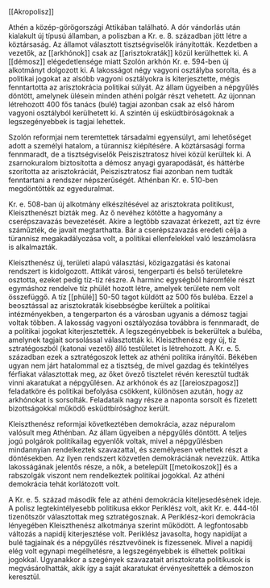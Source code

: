 

[[Akropolisz]]

Athén a közép-görögországi Attikában található. A dór vándorlás után kialakult új típusú államban, a poliszban a Kr. e. 8. században jött létre a köztársaság. Az államot választott tisztségviselők irányították. Kezdetben a vezetők, az [[arkhónok]] csak az [[arisztokraták]] közül kerülhettek ki. A [[démosz]] elégedetlensége miatt Szolón arkhón Kr. e. 594-ben új alkotmányt dolgozott ki. A lakosságot négy vagyoni osztályba sorolta, és a politikai jogokat az alsóbb vagyoni osztályokra is kiterjesztette, mégis fenntartotta az arisztokrácia politikai súlyát. Az állam ügyeiben a népgyűlés döntött, amelynek ülésein minden athéni polgár részt vehetett. Az újonnan létrehozott 400 fős tanács (bulé) tagjai azonban csak az első három vagyoni osztályból kerülhetett ki. A szintén új esküdtbíróságoknak a legszegényebbek is tagjai lehettek. 

Szolón reformjai nem teremtettek társadalmi egyensúlyt, ami lehetőséget adott a személyi hatalom, a türannisz kiépítésére. A köztársasági forma fennmaradt, de a tisztségviselők Peiszisztratosz hívei közül kerültek ki. A zsarnokuralom biztosította a démosz anyagi gyarapodását, és háttérbe szorította az arisztokráciát, Peiszisztratosz fiai azonban nem tudták fenntartani a rendszer népszerűségét. Athénban Kr. e. 510-ben megdöntötték az egyeduralmat. 

Kr. e. 508-ban új alkotmány elkészítésével az arisztokrata politikust, Kleiszthenészt bízták meg. Az ő nevéhez kötötte a hagyomány a cserépszavazás bevezetését. Akire a legtöbb szavazat érkezett, azt tíz évre száműzték, de javait megtarthatta. Bár a cserépszavazás eredeti célja a türannisz megakadályozása volt, a politikai ellenfelekkel való leszámolásra is alkalmazták.

Kleiszthenész új, területi alapú választási, közigazgatási és katonai rendszert is kidolgozott. Attikát városi, tengerparti és belső területekre osztotta, ezeket pedig tíz-tíz részre. A harminc egységből háromféle részt egymáshoz rendelve tíz phülét hozott létre, amelyek területe nem volt összefüggő. A tíz [[phülé]] 50-50 tagot küldött az 500 fős buléba. Ezzel a beosztással az arisztokraták kisebbségbe kerültek a politikai intézményekben, a tengerparton és a városban ugyanis a démosz tagjai voltak többen. A lakosság vagyoni osztályozása továbbra is fennmaradt, de a politikai jogokat kiterjesztették. A legszegényebbek is bekerültek a buléba, amelynek tagjait sorsolással választották ki. Kleiszthenész egy új, tíz sztratégoszból (katonai vezető) álló testületet is létrehozott. A Kr. e. 5. században ezek a sztratégoszok lettek az athéni politika irányítói. Békében ugyan nem járt hatalommal ez a tisztség, de mivel gazdag és tekintélyes férfiakat választottak meg, az őket övező tisztelet révén keresztül tudták vinni akaratukat a népgyűlésen. Az arkhónok és az [[areioszpagosz]] feladatköre és politikai befolyása csökkent, különösen azután, hogy az arkhónokat is sorsolták. Feladataik nagy része a naponta sorsolt és fizetett bizottságokkal működő esküdtbírósághoz került. 

Kleiszthenész reformjai következtében demokrácia, azaz népuralom valósult meg Athénban. Az állam ügyeiben a népgyűlés döntött. A teljes jogú polgárok politikailag egyenlők voltak, mivel a népgyűlésben mindannyian rendelkeztek szavazattal, és személyesen vehettek részt a döntésekben. Az ilyen rendszert közvetlen demokráciának nevezzük. Attika lakosságának jelentős része, a nők, a betelepült [[metoikoszok]] és a rabszolgák viszont nem rendelkeztek politikai jogokkal. Az athéni demokrácia tehát korlátozott volt. 

A Kr. e. 5. század második fele az athéni demokrácia kiteljesedésének ideje. A polisz legtekintélyesebb politikusa ekkor Periklész volt, akit Kr. e. 444-től tizenötször választottak meg sztratégosznak. A Periklész-kori demokrácia lényegében Kleiszthenész alkotmánya szerint működött. A legfontosabb változás a napidíj kiterjesztése volt. Periklész javasolta, hogy napidíjat a bulé tagjainak és a népgyűlés résztvevőinek is fizessenek. Mivel a napidíj elég volt egynapi megélhetésre, a legszegényebbek is élhettek politikai jogokkal. Ugyanakkor a szegények szavazatait arisztokrata politikusok is megvásárolhatták, akik így a saját akaratukat érvényesítették a démoszon keresztül.